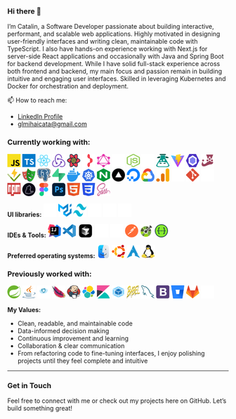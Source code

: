 ### Hi there 👋
I’m Catalin, a Software Developer passionate about building interactive, performant, and scalable web applications. Highly motivated in designing user-friendly interfaces and writing clean, maintainable code with TypeScript. I also have hands-on experience working with Next.js for server-side React applications and occasionally with Java and Spring Boot for backend development. While I have solid full-stack experience across both frontend and backend, my main focus and passion remain in building intuitive and engaging user interfaces. Skilled in leveraging Kubernetes and Docker for orchestration and deployment.

  📫 How to reach me: 
  -   <a href="https://www.linkedin.com/in/catalin-glavan">LinkedIn Profile</a>
  -   <a href="mailto:glmihaicata@gmail.com">glmihaicata@gmail.com</a>

### Currently working with:
<a href="#" title="Javascript"><img width="30" height="30" src="icons/javascript.svg"/></a>
<a href="#" title="Typescript"><img width="30" height="30" src="icons/typescript.svg"/></a>
<a href="#" title="React"><img width="30" height="30" src="icons/reactjs.svg"/></a>
<a href="#" title="Redux"><img width="30" height="30" src="icons/redux.svg"/></a>
<a href="#" title="React Query"><img width="30" height="30" src="icons/reactquery.svg"/></a>
<a href="#" title="React Router"><img width="30" height="30" src="icons/reactrouter.svg"/></a>
<a href="#" title="GraphQL"><img width="30" height="30" src="icons/graphql.svg"/></a>
<a href="#" title="Next.js"><img width="30" height="30" src="icons/nextjs.svg"/></a>
<a href="#" title="Node.js"><img width="30" height="30" src="icons/nodejs.svg"/></a>
<a href="#" title="Express.js"><img width="30" height="30" src="icons/expressjs.svg"/></a>
<a href="#" title="i18next"><img width="30" height="30" src="icons/i18next.svg"/></a>
<a href="#" title="Vite"><img width="30" height="30" src="icons/vitejs.svg"/></a>
<a href="#" title="ESLint"><img width="30" height="30" src="icons/eslint.svg"/></a>
<a href="#" title="Jest"><img width="30" height="30" src="icons/jest.svg"/></a>
<a href="#" title="Vitest"><img width="30" height="30" src="icons/vitest.svg"/></a>
<a href="#" title="Playwright"><img width="30" height="30" src="icons/playwright.svg"/></a>
<a href="#" title="PostgreSQL"><img width="30" height="30" src="icons/postgresql.svg"/></a>
<a href="#" title="Supabase"><img width="30" height="30" src="icons/supabase.svg"/></a>
<a href="#" title="Docker"><img width="30" height="30" src="icons/docker.svg"/></a>
<a href="#" title="Kubernetes"><img width="30" height="30" src="icons/kubernetes.svg"/></a>
<a href="#" title="NGINX"><img width="30" height="30" src="icons/nginx.svg"/></a>
<a href="#" title="Vercel"><img width="30" height="30" src="icons/vercel.svg"/></a>
<a href="#" title="Digital Ocean"><img width="30" height="30" src="icons/digitalocean.svg"/></a>
<a href="#" title="Google Cloud"><img width="30" height="30" src="icons/gcloud.svg"/></a>
<a href="#" title="Google Data Studio"><img width="30" height="30" src="icons/analytics.svg"/></a>
<a href="#" title="Datadog"><img width="30" height="30" src="icons/datadog.svg"/></a>
<a href="#" title="Git"><img width="30" height="30" src="icons/git.svg"/></a>
<a href="#" title="GitHub"><img width="30" height="30" src="icons/github.svg"/></a>
<a href="#" title="NPM"><img width="30" height="30" src="icons/npm2.svg"/></a>
<a href="#" title="Yarn"><img width="30" height="30" src="icons/yarn.svg"/></a>
<a href="#" title="Figma"><img width="30" height="30" src="icons/figma.svg"/></a>
<a href="#" title="Adobe Photoshop"><img width="30" height="30" src="icons/ps.svg"/></a>
<a href="#" title="HTML5"><img width="30" height="30" src="icons/html5.svg"/></a>
<a href="#" title="CSS3"><img width="30" height="30" src="icons/css3.svg"/></a>
<a href="#" title="Sass"><img width="30" height="30" src="icons/sass.svg"/></a>

**UI libraries:**
<a href="#" title="Bootstrap 5"><img width="30" height="30" src="icons/bootstrap5.svg"/></a>
<a href="#" title="Material UI"><img width="30" height="30" src="icons/materialui.svg"/></a>
<a href="#" title="Tailwind CSS"><img width="30" height="30" src="icons/tailwindcss.svg"/></a>
<a href="#" title="Radix UI"><img width="30" height="30" src="icons/radixui.svg"/></a>
<a href="#" title="Shadcn UI"><img width="30" height="30" src="icons/shadcnui.svg"/></a>
<a href="#" title="Framer"><img width="30" height="30" src="icons/framer.svg"/></a>


**IDEs & Tools:**
<a href="#" title="IntelliJ Ultimate"><img width="30" height="30" src="icons/intellij.svg"/></a>
<a href="#" title="Visual Studio Code"><img width="30" height="30" src="icons/vscode.svg"/></a>
<a href="#" title="Cursor AI"><img height="30" src="icons/cursorai.svg"/></a>
<a href="#" title="GitHub Copilot"><img width="30" height="30" src="icons/copilotgithub.svg"/></a>
<a href="#" title="OpenAI"><img width="30" height="30" src="icons/openai.svg"/></a>
<a href="#" title="Postman"><img width="30" height="30" src="icons/postman.svg"/></a>
<a href="#" title="OpenAPI"><img height="30" src="icons/openapi.svg"/></a>
<a href="#" title="Swagger"><img width="30" height="30" src="icons/swagger.svg"/></a>

**Preferred operating systems:**
<a href="#" title="Mac OS"><img width="30" height="30" src="icons/macos.svg"/></a>
<a href="#" title="Ubuntu"><img width="30" height="30" src="icons/ubuntu.svg"/></a>
<a href="#" title="Arch Linux"><img width="30" height="30" src="icons/archlinux.svg"/></a>
<a href="#" title="Linux"><img width="30" height="30" src="icons/linux.svg"/></a>

### Previously worked with:
<a href="#" title="Spring"><img width="30" height="30" src="icons/spring.svg"/></a>
<a href="#" title="Java"><img width="30" height="30" src="icons/java.svg"/></a>
<a href="#" title="Cassandra"><img width="30" height="30" src="icons/cassandradb.svg"/></a>
<a href="#" title="Apache"><img width="30" height="30" src="icons/apache.svg"/></a>
<a href="#" title="Jenkins"><img width="30" height="30" src="icons/jenkins.svg"/></a>
<a href="#" title="Elastic"><img width="30" height="30" src="icons/elastic.svg"/></a>
<a href="#" title="Kibana"><img width="30" height="30" src="icons/kibana.svg"/></a>
<a href="#" title="Webpack"><img width="30" height="30" src="icons/webpack.svg"/></a>
<a href="#" title="Babel"><img width="30" height="30" src="icons/babel.svg"/></a>
<a href="#" title="MySQL"><img width="30" height="30" src="icons/mysql.svg"/></a>
<a href="#" title="Bootstrap 4"><img width="30" height="30" src="icons/bootstrap4.svg"/></a>
<a href="#" title="Bitbucket"><img width="30" height="30" src="icons/bitbucket.svg"/></a>
<a href="#" title="GitLab"><img width="30" height="30" src="icons/gitlab.svg"/></a>
<a href="#" title="Bash"><img width="30" height="30" src="icons/bash.svg"/></a>

**My Values:**
- Clean, readable, and maintainable code
- Data-informed decision making
- Continuous improvement and learning
- Collaboration & clear communication
- From refactoring code to fine-tuning interfaces, I enjoy polishing projects until they feel complete and intuitive

---

### Get in Touch
Feel free to connect with me or check out my projects here on GitHub. Let’s build something great!
